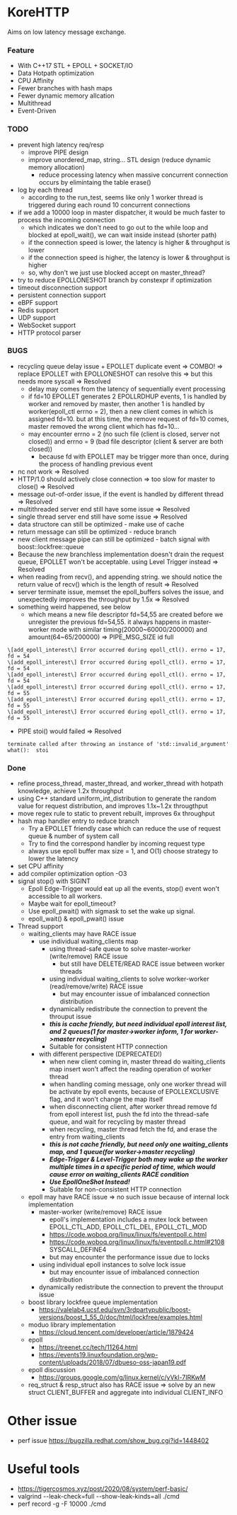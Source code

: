 KoreHTTP
===
Aims on low latency message exchange.

### Feature
- With C++17 STL + EPOLL + SOCKET/IO
- Data Hotpath optimization
- CPU Affinity
- Fewer branches with hash maps
- Fewer dynamic memory allcation
- Multithread
- Event-Driven

### TODO
- prevent high latency req/resp
    - improve PIPE design
    - improve unordered_map, string... STL design (reduce dynamic memory allocation)
        - reduce processing latency when massive concurrent connection occurs by elimintaing the table erase()
- log by each thread
    - according to the run_test, seems like only 1 worker thread is triggered during each round 10 concurrent connections
- if we add a 10000 loop in master dispatcher, it would be much faster to process the incoming connection
    - which indicates we don't need to go out to the while loop and blocked at epoll_wait(), we can wait inside instead (shorter path)
    - if the connection speed is lower, the latency is higher & throughput is lower
    - if the connection speed is higher, the latency is lower & throughput is higher
    - so, why don't we just use blocked accept on master_thread?
- try to reduce EPOLLONESHOT branch by constexpr if optimization
- timeout disconnection support
- persistent connection support
- eBPF support
- Redis support
- UDP support
- WebSocket support
- HTTP protocol parser

### BUGS
- recycling queue delay issue + EPOLLET duplicate event => COMBO! => replace EPOLLET with EPOLLONESHOT can resolve this => but this needs more syscall => Resolved
    - delay may comes from the latency of sequentially event processing
    - if fd=10 EPOLLET generates 2 EPOLLRDHUP events, 1 is handled by worker and removed by master, then another 1 is handled by worker(epoll_ctl errno = 2), then a new client comes in which is assigned fd=10. but at this time, the remove request of fd=10 comes, master removed the wrong client which has fd=10...
    - may encounter errno = 2 (no such file (client is closed, server not closed)) and errno = 9 (bad file descriptor (client & server are both closed))
        - because fd with EPOLLET may be trigger more than once, during the process of handling previous event
- nc not work => Resolved
- HTTP/1.0 should actively close connection => too slow for master to close() => Resolved
- message out-of-order issue, if the event is handled by different thread => Resolved
- multithreaded server end still have some issue => Resolved
- single thread server end still have some issue => Resolved
- data structore can still be optimized - make use of cache
- return message can still be optimized - reduce branch
- new client message pipe can still be optimized - batch signal with boost::lockfree::queue
- Because the new branchless implementation doesn't drain the request queue, EPOLLET won't be acceptable. using Level Trigger instead => Resolved
- when reading from recv(), and appending string. we should notice the return value of recv() which is the length of result => Resolved
- server terminate issue, memset the epoll_buffers solves the issue, and unexpectedly improves the throughput by 1.5x => Resolved
- something weird happened, see below
    - which means a new file descriptor fd=54,55 are created before we unregister the previous fd=54,55. it always happens in master-worker mode with similar timing(20000\~60000/200000) and amount(64\~65/200000) => PIPE_MSG_SIZE id full
```
\[add_epoll_interest\] Error occurred during epoll_ctl(). errno = 17, fd = 54
\[add_epoll_interest\] Error occurred during epoll_ctl(). errno = 17, fd = 54
\[add_epoll_interest\] Error occurred during epoll_ctl(). errno = 17, fd = 54
\[add_epoll_interest\] Error occurred during epoll_ctl(). errno = 17, fd = 55
\[add_epoll_interest\] Error occurred during epoll_ctl(). errno = 17, fd = 55
\[add_epoll_interest\] Error occurred during epoll_ctl(). errno = 17, fd = 55
```
- PIPE stoi() would failed => Resolved
```
terminate called after throwing an instance of 'std::invalid_argument'
what():  stoi
```

### Done
- refine process_thread, master_thread, and worker_thread with hotpath knowledge, achieve 1.2x throughput
- using C++ standard uniform_int_distribution to generate the random value for request distribution, and improves 1.1x~1.2x througthput
- move regex rule to static to prevent rebuilt, improves 6x throughput
- hash map handler entry to reduce branch
    - Try a EPOLLET friendly case which can reduce the use of request queue & number of system call
    - Try to find the correspond handler by incoming request type
    - always use epoll buffer max size = 1, and O(1) choose strategy to lower the latency
- set CPU affinity
- add compiler optimization option -O3
- signal stop() with SIGINT
    - Epoll Edge-Trigger would eat up all the events, stop() event won't accessible to all workers.
    - Maybe wait for epoll_timeout?
    - Use epoll_pwait() with sigmask to set the wake up signal.
    - epoll_wait() & epoll_pwait() issue
- Thread support
    - waiting_clients may have RACE issue
        - use individual waiting_clients map
            - using thread-safe queue to solve master-worker (write/remove) RACE issue
                - but still have DELETE/READ RACE issue between worker threads
            - using individual waiting_clients to solve worker-worker (read/remove/write) RACE issue
                - but may encounter issue of imbalanced connection distribution
            - dynamically redistribute the connection to prevent the throuput issue
            - ***this is cache friendly, but need individual epoll interest list, and 2 queues(1 for master->worker inform, 1 for worker->master recycling)***
            - Suitable for consistent HTTP connection
        - with different perspective (DEPRECATED!)
            - when new client coming in, master thread do waiting_clients map insert won't affect the reading operation of worker thread
            - when handling coming message, only one worker thread will be activate by epoll events, because of EPOLLEXCLUSIVE flag, and it won't change the map itself
            - when disconnecting client, after worker thread remove fd from epoll interest list, push the fd into the thread-safe queue, and wait for recycling by master thread
            - when recycling, master thread fetch the fd, and erase the entry from waiting_clients
            - ***this is not cache friendly, but need only one waiting_clients map, and 1 queue(for worker->master recycling)***
            - ***Edge-Trigger & Level-Trigger both may wake up the worker multiple times in a specific period of time, which would cause error on waiting_clients RACE condition***
            - ***Use EpollOneShot Instead!***
            - Suitable for non-consistent HTTP connection
    - epoll may have RACE issue => no such issue because of internal lock implementation
        - master-worker (write/remove) RACE issue
            - epoll's implementation includes a mutex lock between EPOLL_CTL_ADD, EPOLL_CTL_DEL, EPOLL_CTL_MOD
            - https://code.woboq.org/linux/linux/fs/eventpoll.c.html
            - https://code.woboq.org/linux/linux/fs/eventpoll.c.html#2108 SYSCALL_DEFINE4
            - but may encounter the performance issue due to locks
        - using individual epoll instances to solve lock issue
            - but may encounter issue of imbalanced connection distribution
        - dynamically redistribute the connection to prevent the throuput issue
    - boost library lockfree queue implementation
        - https://valelab4.ucsf.edu/svn/3rdpartypublic/boost-versions/boost_1_55_0/doc/html/lockfree/examples.html
    - moduo library implementation
        - https://cloud.tencent.com/developer/article/1879424
    - epoll
        - https://treenet.cc/tech/11264.html
        - https://events19.linuxfoundation.org/wp-content/uploads/2018/07/dbueso-oss-japan19.pdf
    - epoll discussion
        - https://groups.google.com/g/linux.kernel/c/yVkl-7IRKwM
    - req_struct & resp_struct also has RACE issue => solve by an new struct CLIENT_BUFFER and aggregate into individual CLIENT_INFO

# Other issue
- perf issue https://bugzilla.redhat.com/show_bug.cgi?id=1448402

# Useful tools
- https://tigercosmos.xyz/post/2020/08/system/perf-basic/
- valgrind --leak-check=full --show-leak-kinds=all ./cmd
- perf record -g -F 10000 ./cmd
